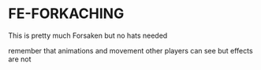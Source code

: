 # FE-FORKACHING

This is pretty much Forsaken but no hats needed

remember that animations and movement other players can see
but effects are not
